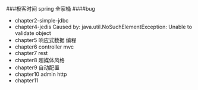 ###极客时间 spring 全家桶
####bug
- chapter2-simple-jdbc
- chapter4-jedis Caused by: java.util.NoSuchElementException: Unable to validate object
- chapter5 响应式数据 编程
- chapter6 controller mvc
- chapter7 rest 
- chapter8 超媒体风格
- chapter9 自动配置
- chapter10 admin http
- chapter11